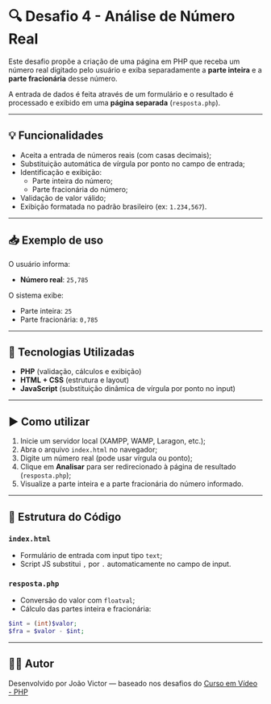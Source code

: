 # 🔍 Desafio 4 - Análise de Número Real

Este desafio propõe a criação de uma página em PHP que receba um número real digitado pelo usuário e exiba separadamente a **parte inteira** e a **parte fracionária** desse número.

A entrada de dados é feita através de um formulário e o resultado é processado e exibido em uma **página separada** (`resposta.php`).

---

## 💡 Funcionalidades

- Aceita a entrada de números reais (com casas decimais);
- Substituição automática de vírgula por ponto no campo de entrada;
- Identificação e exibição:
  - Parte inteira do número;
  - Parte fracionária do número;
- Validação de valor válido;
- Exibição formatada no padrão brasileiro (ex: `1.234,567`).

---

## 📥 Exemplo de uso

O usuário informa:

- **Número real**: `25,785`

O sistema exibe:

- Parte inteira: `25`
- Parte fracionária: `0,785`

---

## 🧪 Tecnologias Utilizadas

- **PHP** (validação, cálculos e exibição)
- **HTML + CSS** (estrutura e layout)
- **JavaScript** (substituição dinâmica de vírgula por ponto no input)

---

## ▶️ Como utilizar

1. Inicie um servidor local (XAMPP, WAMP, Laragon, etc.);
2. Abra o arquivo `index.html` no navegador;
3. Digite um número real (pode usar vírgula ou ponto);
4. Clique em **Analisar** para ser redirecionado à página de resultado (`resposta.php`);
5. Visualize a parte inteira e a parte fracionária do número informado.

---

## 📎 Estrutura do Código

### `index.html`

- Formulário de entrada com input tipo `text`;
- Script JS substitui `,` por `.` automaticamente no campo de input.

### `resposta.php`

- Conversão do valor com `floatval`;
- Cálculo das partes inteira e fracionária:
```php
$int = (int)$valor;
$fra = $valor - $int;
```

---

## 👨‍💻 Autor

Desenvolvido por João Victor — baseado nos desafios do [Curso em Vídeo - PHP](https://www.youtube.com/playlist?list=PLHz_AreHm4dlFPrCXCmd5g92860x_Pbr_)
